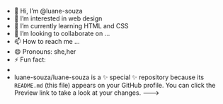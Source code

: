 - 👋 Hi, I’m @luane-souza
- 👀 I’m interested in web design
- 🌱 I’m currently learning HTML and CSS
- 💞️ I’m looking to collaborate on ...
- 📫 How to reach me ...
- 😄 Pronouns: she,her
- ⚡ Fun fact:
-
- luane-souza/luane-souza is a ✨ special ✨ repository because its `README.md` (this file) appears on your GitHub profile.
You can click the Preview link to take a look at your changes.
--->

